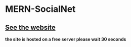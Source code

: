 # MERN-SocialNet
## [See the website](https://stormy-peak-09121.herokuapp.com/)
**the site is hosted on a free server please wait 30 seconds**
